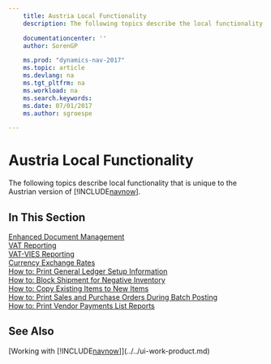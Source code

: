 ```yaml
---
    title: Austria Local Functionality
    description: The following topics describe the local functionality in the Austrian version of [!INCLUDE[navnow](../../includes/navnow_md.md)].

    documentationcenter: ''
    author: SorenGP

    ms.prod: "dynamics-nav-2017"
    ms.topic: article
    ms.devlang: na
    ms.tgt_pltfrm: na
    ms.workload: na
    ms.search.keywords:
    ms.date: 07/01/2017
    ms.author: sgroespe

---
```

# Austria Local Functionality
The following topics describe local functionality that is unique to the Austrian version of [!INCLUDE[navnow](../../includes/navnow_md.md)].  

## In This Section  

[Enhanced Document Management](enhanced-document-management.md)  
[VAT Reporting](vat-reporting.md)  
[VAT-VIES Reporting](../Denmark/vat-vies-reporting.md)  
[Currency Exchange Rates](../Germany/currency-exchange-rates.md)  
[How to: Print General Ledger Setup Information](how-to-print-general-ledger-setup-information.md)  
[How to: Block Shipment for Negative Inventory](how-to-block-shipment-for-negative-inventory.md)  
[How to: Copy Existing Items to New Items](how-to-copy-existing-items-to-new-items.md)  
[How to: Print Sales and Purchase Orders During Batch Posting](how-to-print-sales-and-purchase-orders-during-batch-posting.md)  
[How to: Print Vendor Payments List Reports](how-to-print-vendor-payments-list-reports.md)

## See Also
[Working with [!INCLUDE[navnow](../../includes/navnow_md.md)]](../../ui-work-product.md)
